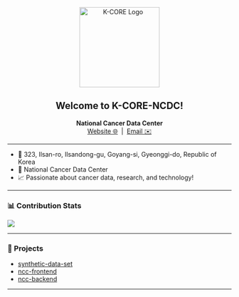 <p align="center">
  <img src="https://github.com/K-CORE-NCDC.png" width="180" alt="K-CORE Logo"/>
</p>

<h2 align="center">Welcome to K-CORE-NCDC!</h2>

<p align="center">
  <b>National Cancer Data Center</b><br>
  <a href="https://www.cancerdata.re.kr/k-core/">Website 🌐</a> &nbsp;|&nbsp;
  <a href="mailto:wodn9614@ncc.re.kr">Email ✉️</a>
</p>

---

- 📍 323, Ilsan-ro, Ilsandong-gu, Goyang-si, Gyeonggi-do, Republic of Korea
- 🏢 National Cancer Data Center
- 📈 Passionate about cancer data, research, and technology!

---

### 📊 Contribution Stats

![](https://github-readme-stats.vercel.app/api?username=K-CORE-NCDC&show_icons=true&theme=default)

---

### 🚀 Projects

- [synthetic-data-set](https://github.com/K-CORE-NCDC/synthetic-data-set)
- [ncc-frontend](https://github.com/K-CORE-NCDC/ncc-frontend)
- [ncc-backend](https://github.com/K-CORE-NCDC/ncc-backend)

---

